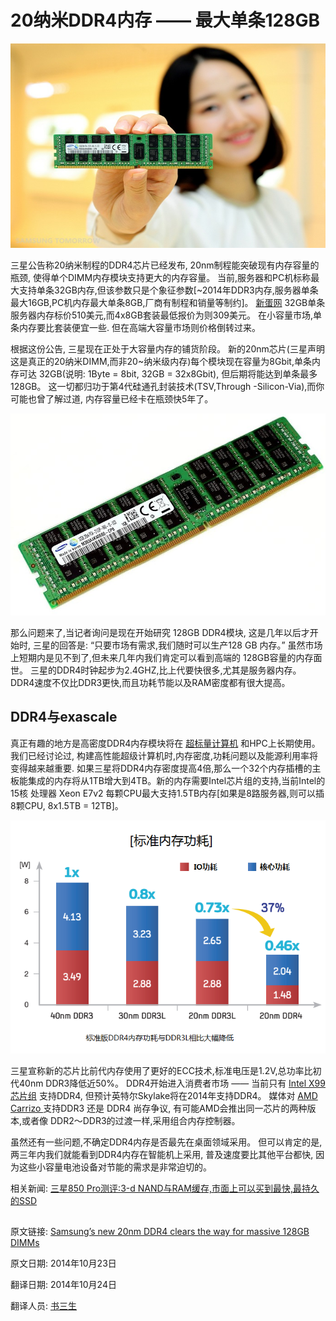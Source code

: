 20纳米DDR4内存 —— 最大单条128GB
==

![](01_samsung-ddr4.jpg)


三星公告称20纳米制程的DDR4芯片已经发布, 20nm制程能突破现有内存容量的瓶颈, 使得单个DIMM内存模块支持更大的内存容量。 当前,服务器和PC机标称最大支持单条32GB内存,但该参数只是个象征参数[~2014年DDR3内存,服务器单条最大16GB,PC机内存最大单条8GB,厂商有制程和销量等制约]。 [新蛋网](http://www.newegg.com/Memory/Category/ID-17) 32GB单条服务器内存标价510美元,而4x8GB套装最低报价为则309美元。 在小容量市场,单条内存要比套装便宜一些. 但在高端大容量市场则价格倒转过来。

根据这份公告, 三星现在正处于大容量内存的铺货阶段。 新的20nm芯片(三星声明这是真正的20纳米DIMM,而非20~纳米级内存)每个模块现在容量为8Gbit,单条内存可达 32GB(说明: 1Byte = 8bit, 32GB = 32x8Gbit), 但后期将能达到单条最多128GB。 这一切都归功于第4代硅通孔封装技术(TSV,Through -Silicon-Via),而你可能也曾了解过道, 内存容量已经卡在瓶颈快5年了。


![](02_DDR4-2.jpg)


那么问题来了,当记者询问是现在开始研究 128GB DDR4模块, 这是几年以后才开始时, 三星的回答是: “只要市场有需求,我们随时可以生产128 GB 内存。” 虽然市场上短期内是见不到了,但未来几年内我们肯定可以看到高端的 128GB容量的内存面世。 三星的DDR4时钟起步为2.4GHZ,比上代要快很多,尤其是服务器内存。 DDR4速度不仅比DDR3更快,而且功耗节能以及RAM密度都有很大提高。

## DDR4与exascale ##

真正有趣的地方是高密度DDR4内存模块将在 [超标量计算机](http://www.extremetech.com/computing/185797-forget-moores-law-hot-and-slow-dram-is-a-major-roadblock-to-exascale-and-beyond) 和HPC上长期使用。 我们已经讨论过, 构建高性能超级计算机时,内存密度,功耗问题以及能源利用率将变得越来越重要. 如果三星将DDR4内存密度提高4倍,那么一个32个内存插槽的主板能集成的内存将从1TB增大到4TB。新的内存需要Intel芯片组的支持,当前Intel的15核 处理器 Xeon E7v2 每颗CPU最大支持1.5TB内存[如果是8路服务器,则可以插8颗CPU, 8x1.5TB = 12TB]。

![](03_PowerConsumption.png)


三星宣称新的芯片比前代内存使用了更好的ECC技术,标准电压是1.2V,总功率比初代40nm DDR3降低近50%。 DDR4开始进入消费者市场 —— 当前只有 [Intel X99芯片组](http://www.extremetech.com/computing/188911-intel-haswell-e-review-the-best-consumer-performance-chip-you-can-buy-with-some-caveats) 支持DDR4, 但预计英特尔Skylake将在2014年支持DDR4。 媒体对 [AMD Carrizo ](http://www.extremetech.com/computing/178752-amds-next-gen-carrizo-apu-features-leaked-shows-greater-focus-on-power-efficiency) 支持DDR3 还是 DDR4 尚存争议, 有可能AMD会推出同一芯片的两种版本,或者像 DDR2～DDR3的过渡一样,采用组合内存控制器。

虽然还有一些问题,不确定DDR4内存是否最先在桌面领域采用。 但可以肯定的是,两三年内我们就能看到DDR4内存在智能机上采用, 普及速度要比其他平台都快, 因为这些小容量电池设备对节能的需求是非常迫切的。


相关新闻: [三星850 Pro测评:3-d NAND与RAM缓存,市面上可以买到最快,最持久的SSD](http://www.extremetech.com/computing/189003-samsung-850-pro-review-3d-nand-and-ram-caching-result-in-the-fastest-most-durable-ssd-money-can-buy)

##

原文链接: [Samsung’s new 20nm DDR4 clears the way for massive 128GB DIMMs](http://www.extremetech.com/computing/192711-samsungs-new-20nm-ddr4-clears-the-way-for-massive-128gb-dimms)

原文日期: 2014年10月23日

翻译日期: 2014年10月24日

翻译人员: [书三生](http://t.qq.com/renfufei)
